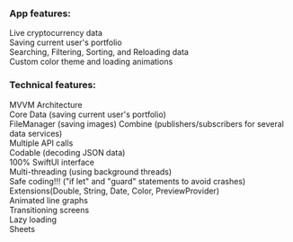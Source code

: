 ### App features:
Live cryptocurrency data  
Saving current user's portfolio  
Searching, Filtering, Sorting, and Reloading data  
Custom color theme and loading animations

### Technical features:
MVVM Architecture  
Core Data (saving current user's portfolio)  
FileManager (saving images)
Combine (publishers/subscribers for several data services)  
Multiple API calls  
Codable (decoding JSON data)  
100% SwiftUI interface  
Multi-threading (using background threads)  
Safe coding!!! ("if let" and "guard" statements to avoid crashes)  
Extensions(Double, String, Date, Color, PreviewProvider)  
Animated line graphs  
Transitioning screens  
Lazy loading  
Sheets
